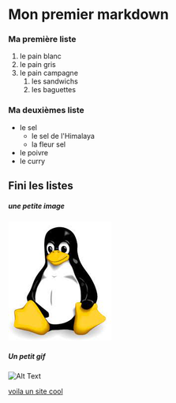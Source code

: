 # **Mon premier markdown**

### Ma première liste

1. le pain blanc 
2. le pain gris 
3. le pain campagne 
   1. les sandwichs
   2. les baguettes

### Ma deuxièmes liste

- le sel 
  - le sel de l'Himalaya
  - la fleur sel 
- le poivre 
- le curry 



## Fini les listes
##### une petite image

![linux](linuxlogo.jpeg)

##### Un petit gif

![Alt Text](https://media.giphy.com/media/vFKqnCdLPNOKc/giphy.gif)

[voila un site cool](https://www.crunchyroll.com/fr/)

